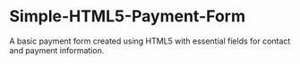 # Simple-HTML5-Payment-Form
A basic payment form created using HTML5 with essential fields for contact and payment information.
